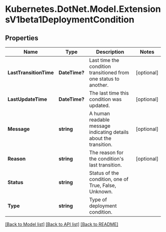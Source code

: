 # Kubernetes.DotNet.Model.ExtensionsV1beta1DeploymentCondition
## Properties

Name | Type | Description | Notes
------------ | ------------- | ------------- | -------------
**LastTransitionTime** | **DateTime?** | Last time the condition transitioned from one status to another. | [optional] 
**LastUpdateTime** | **DateTime?** | The last time this condition was updated. | [optional] 
**Message** | **string** | A human readable message indicating details about the transition. | [optional] 
**Reason** | **string** | The reason for the condition&#39;s last transition. | [optional] 
**Status** | **string** | Status of the condition, one of True, False, Unknown. | 
**Type** | **string** | Type of deployment condition. | 

[[Back to Model list]](../README.md#documentation-for-models) [[Back to API list]](../README.md#documentation-for-api-endpoints) [[Back to README]](../README.md)

